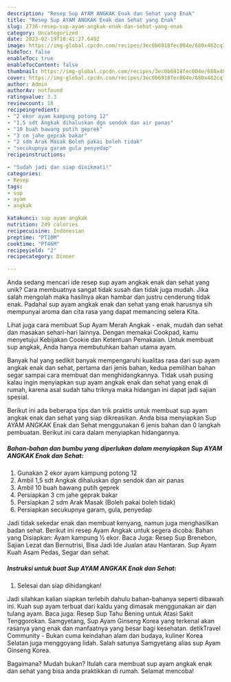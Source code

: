 ```yaml
---
description: "Resep Sup AYAM ANGKAK Enak dan Sehat yang Enak"
title: "Resep Sup AYAM ANGKAK Enak dan Sehat yang Enak"
slug: 2736-resep-sup-ayam-angkak-enak-dan-sehat-yang-enak
category: Uncategorized
date: 2023-02-19T10:41:27.649Z
image: https://img-global.cpcdn.com/recipes/3ec0b6918fec004e/680x482cq70/sup-ayam-angkak-enak-dan-sehat-foto-resep-utama.jpg
hideToc: false
enableToc: true
enableTocContent: false
thumbnail: https://img-global.cpcdn.com/recipes/3ec0b6918fec004e/680x482cq70/sup-ayam-angkak-enak-dan-sehat-foto-resep-utama.jpg
cover: https://img-global.cpcdn.com/recipes/3ec0b6918fec004e/680x482cq70/sup-ayam-angkak-enak-dan-sehat-foto-resep-utama.jpg
author: Admin
authorAv: notfound
ratingvalue: 3.3
reviewcount: 18
recipeingredient:
- "2 ekor ayam kampung potong 12"
- "1,5 sdt Angkak dihaluskan dgn sendok dan air panas"
- "10 buah bawang putih geprek"
- "3 cm jahe geprak bakar"
- "2 sdm Arak Masak Boleh pakai boleh tidak"
- "secukupnya garam gula penyedap"
recipeinstructions:

- "Sudah jadi dan siap dinikmati!"
categories:
- Resep
tags:
- sup
- ayam
- angkak

katakunci: sup ayam angkak 
nutrition: 249 calories
recipecuisine: Indonesian
preptime: "PT10M"
cooktime: "PT46M"
recipeyield: "2"
recipecategory: Dinner

---
```





Anda sedang mencari ide resep sup ayam angkak enak dan sehat yang unik? Cara membuatnya sangat tidak susah dan tidak juga mudah. Jika salah mengolah maka hasilnya akan hambar dan justru cenderung tidak enak. Padahal sup ayam angkak enak dan sehat yang enak harusnya sih mempunyai aroma dan cita rasa yang dapat memancing selera Kita.





Lihat juga cara membuat Sup Ayam Merah Angkak - enak, mudah dan sehat dan masakan sehari-hari lainnya. Dengan memakai Cookpad, kamu menyetujui Kebijakan Cookie dan Ketentuan Pemakaian. Untuk membuat sup angkak, Anda hanya membutuhkan bahan utama ayam.

Banyak hal yang sedikit banyak mempengaruhi kualitas rasa dari sup ayam angkak enak dan sehat, pertama dari jenis bahan, kedua pemilihan bahan segar sampai cara membuat dan menghidangkannya. Tidak usah pusing kalau ingin menyiapkan sup ayam angkak enak dan sehat yang enak di rumah, karena asal sudah tahu triknya maka hidangan ini dapat jadi sajian spesial.






Berikut ini ada beberapa tips dan trik praktis untuk membuat sup ayam angkak enak dan sehat yang siap dikreasikan. Anda bisa menyiapkan Sup AYAM ANGKAK Enak dan Sehat menggunakan 6 jenis bahan dan 0 langkah pembuatan. Berikut ini cara dalam menyiapkan hidangannya.

<!--inarticleads1-->

##### Bahan-bahan dan bumbu yang diperlukan dalam menyiapkan Sup AYAM ANGKAK Enak dan Sehat:

1. Gunakan 2 ekor ayam kampung potong 12
1. Ambil 1,5 sdt Angkak dihaluskan dgn sendok dan air panas
1. Ambil 10 buah bawang putih geprek
1. Persiapkan 3 cm jahe geprak bakar
1. Persiapkan 2 sdm Arak Masak (Boleh pakai boleh tidak)
1. Persiapkan secukupnya garam, gula, penyedap


Jadi tidak sekedar enak dan membuat kenyang, namun juga menghasilkan badan sehat. Berikut ini resep Ayam Angkak untuk segera dicoba: Bahan yang Disiapkan: Ayam kampung ½ ekor. Baca Juga: Resep Sup Brenebon, Sajian Lezat dan Bernutrisi, Bisa Jadi Ide Jualan atau Hantaran. Sup Ayam Kuah Asam Pedas, Segar dan sehat. 

<!--inarticleads2-->

##### Instruksi untuk buat Sup AYAM ANGKAK Enak dan Sehat:


1. Selesai dan siap dihidangkan!

Jadi silahkan kalian siapkan terlebih dahulu bahan-bahanya seperti dibawah ini. Kuah sup ayam terbuat dari kaldu yang dimasak menggunakan air dan tulang ayam. Baca juga: Resep Sup Tahu Bening untuk Atasi Sakit Tenggorokan. Samgyetang, Sup Ayam Ginseng Korea yang terkenal akan rasanya yang enak dan manfaatnya yang besar bagi kesehatan. detikTravel Community - Bukan cuma keindahan alam dan budaya, kuliner Korea Selatan juga menggoyang lidah. Salah satunya Samgyetang alias sup Ayam Ginseng Korea. 

Bagaimana? Mudah bukan? Itulah cara membuat sup ayam angkak enak dan sehat yang bisa anda praktikkan di rumah. Selamat mencoba!
